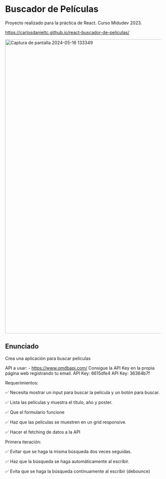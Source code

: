 # Buscador de Películas

Proyecto realizado para la práctica de React. Curso Midudev 2023.

https://carlosdanieltc.github.io/react-buscador-de-peliculas/

<img width="951" alt="Captura de pantalla 2024-05-16 133349" src="https://github.com/carlosdanieltc/react-buscador-de-peliculas/assets/64924319/3be5b590-cd2a-426c-8caa-4f1fa5ce0cf9">

## Enunciado

Crea una aplicación para buscar películas

API a usar: - https://www.omdbapi.com/
Consigue la API Key en la propia página web registrando tu email.
API Key: 6615dfe4
API Key: 36364b7f

Requerimientos:

✅ Necesita mostrar un input para buscar la película y un botón para buscar.

✅ Lista las películas y muestra el título, año y poster.

✅ Que el formulario funcione

✅ Haz que las películas se muestren en un grid responsive.

✅ Hacer el fetching de datos a la API

Primera iteración:

✅ Evitar que se haga la misma búsqueda dos veces seguidas.

✅ Haz que la búsqueda se haga automáticamente al escribir.

✅ Evita que se haga la búsqueda continuamente al escribir (debounce)
